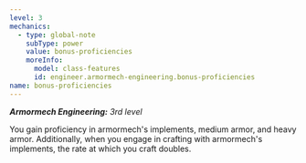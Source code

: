 ```yaml
---
level: 3
mechanics:
  - type: global-note
    subType: power
    value: bonus-proficiencies
    moreInfo:
      model: class-features
      id: engineer.armormech-engineering.bonus-proficiencies
name: bonus-proficiencies
---
```

_**Armormech Engineering:** 3rd level_
You gain proficiency in armormech's implements, medium armor, and heavy armor. Additionally, when you engage in crafting with armormech's implements, the rate at which you craft doubles.